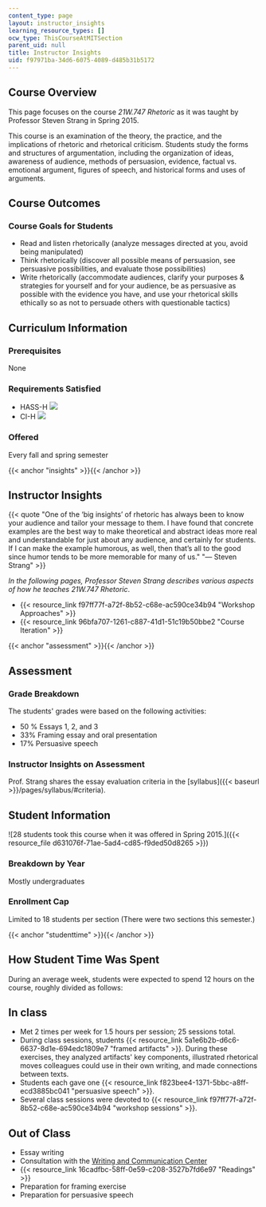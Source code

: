 ```yaml
---
content_type: page
layout: instructor_insights
learning_resource_types: []
ocw_type: ThisCourseAtMITSection
parent_uid: null
title: Instructor Insights
uid: f97971ba-34d6-6075-4089-d485b31b5172
---
```


Course Overview
---------------

This page focuses on the course _21W.747 Rhetoric_ as it was taught by Professor Steven Strang in Spring 2015.

This course is an examination of the theory, the practice, and the implications of rhetoric and rhetorical criticism. Students study the forms and structures of argumentation, including the organization of ideas, awareness of audience, methods of persuasion, evidence, factual vs. emotional argument, figures of speech, and historical forms and uses of arguments.

Course Outcomes
---------------

### Course Goals for Students

*   Read and listen rhetorically (analyze messages directed at you, avoid being manipulated)
*   Think rhetorically (discover all possible means of persuasion, see persuasive possibilities, and evaluate those possibilities)
*   Write rhetorically (accommodate audiences, clarify your purposes & strategies for yourself and for your audience, be as persuasive as possible with the evidence you have, and use your rhetorical skills ethically so as not to persuade others with questionable tactics)

Curriculum Information
----------------------

### Prerequisites

None

### Requirements Satisfied

*   HASS-H ![](/images/educator/icon-question-hass-h.png)
*   CI-H ![](/images/educator/icon-question-cih.png)

### Offered

Every fall and spring semester

{{< anchor "insights" >}}{{< /anchor >}}

Instructor Insights
-------------------

{{< quote "One of the ‘big insights’ of rhetoric has always been to know your audience and tailor your message to them. I have found that concrete examples are the best way to make theoretical and abstract ideas more real and understandable for just about any audience, and certainly for students. If I can make the example humorous, as well, then that’s all to the good since humor tends to be more memorable for many of us." "— Steven Strang" >}}

_In the following pages, Professor Steven Strang describes various aspects of how he teaches 21W.747 Rhetoric_.

*   {{< resource_link f97ff77f-a72f-8b52-c68e-ac590ce34b94 "Workshop Approaches" >}}
*   {{< resource_link 96bfa707-1261-c887-41d1-51c19b50bbe2 "Course Iteration" >}}

{{< anchor "assessment" >}}{{< /anchor >}}

Assessment
----------

### Grade Breakdown

The students' grades were based on the following activities:

- 50 % Essays 1, 2, and 3
- 33% Framing essay and oral presentation
- 17% Persuasive speech

### Instructor Insights on Assessment

Prof. Strang shares the essay evaluation criteria in the [syllabus]({{< baseurl >}}/pages/syllabus/#criteria).

Student Information
-------------------

![28 students took this course when it was offered in Spring 2015.]({{< resource_file d631076f-71ae-5ad4-cd85-f9ded50d8265 >}})

### Breakdown by Year

Mostly undergraduates

### Enrollment Cap

Limited to 18 students per section (There were two sections this semester.)

{{< anchor "studenttime" >}}{{< /anchor >}}

How Student Time Was Spent
--------------------------

During an average week, students were expected to spend 12 hours on the course, roughly divided as follows:

In class
--------

*   Met 2 times per week for 1.5 hours per session; 25 sessions total.
*   During class sessions, students {{< resource_link 5a1e6b2b-d6c6-6637-8d1e-694edc1809e7 "framed artifacts" >}}. During these exercises, they analyzed artifacts' key components, illustrated rhetorical moves colleagues could use in their own writing, and made connections between texts.
*   Students each gave one {{< resource_link f823bee4-1371-5bbc-a8ff-ecd3885bc041 "persuasive speech" >}}.
*   Several class sessions were devoted to {{< resource_link f97ff77f-a72f-8b52-c68e-ac590ce34b94 "workshop sessions" >}}.

Out of Class
------------

*   Essay writing
*   Consultation with the [Writing and Communication Center](http://cmsw.mit.edu/writing-and-communication-center/)
*   {{< resource_link 16cadfbc-58ff-0e59-c208-3527b7fd6e97 "Readings" >}}
*   Preparation for framing exercise
*   Preparation for persuasive speech